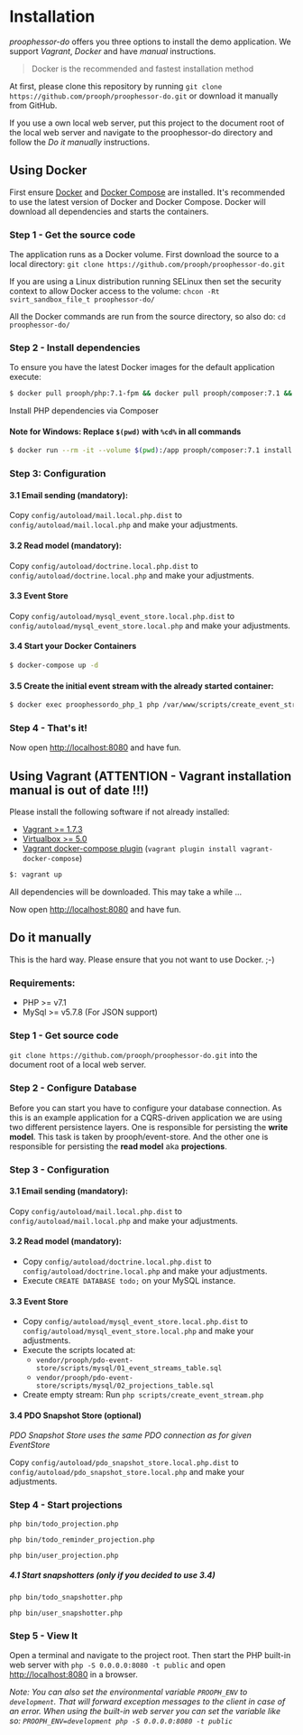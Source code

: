 # Installation
*proophessor-do* offers you three options to install the demo application. We support *Vagrant*, *Docker* and have *manual* 
instructions.

> Docker is the recommended and fastest installation method

At first, please clone this repository by running `git clone https://github.com/prooph/proophessor-do.git` or download 
it manually from GitHub. 

If you use a own local web server, put this project to the document root of the local web 
server and navigate to the proophessor-do directory and follow the *Do it manually* instructions.

## Using Docker
First ensure [Docker](https://docs.docker.com/engine/installation/ubuntulinux/) and [Docker Compose](https://docs.docker.com/compose/install/) 
are installed. It's recommended to use the latest version of Docker and Docker Compose. Docker will download all 
dependencies and starts the containers.

### Step 1 - Get the source code
The application runs as a Docker volume. First download the source to a local directory:
`git clone https://github.com/prooph/proophessor-do.git`

If you are using a Linux distribution running SELinux then set the security context to allow Docker access to the volume:
`chcon -Rt svirt_sandbox_file_t proophessor-do/`

All the Docker commands are run from the source directory, so also do:
`cd proophessor-do/`

### Step 2 - Install dependencies

To ensure you have the latest Docker images for the default application execute:

```bash
$ docker pull prooph/php:7.1-fpm && docker pull prooph/composer:7.1 && docker pull prooph/nginx:www
```

Install PHP dependencies via Composer

#### Note for Windows: Replace `$(pwd)` with `%cd%` in all commands

```bash
$ docker run --rm -it --volume $(pwd):/app prooph/composer:7.1 install -o --prefer-dist
```

### Step 3: Configuration

#### 3.1 Email sending (mandatory):

Copy `config/autoload/mail.local.php.dist` to `config/autoload/mail.local.php` and make your adjustments.

#### 3.2 Read model (mandatory):

Copy `config/autoload/doctrine.local.php.dist` to `config/autoload/doctrine.local.php` and make your adjustments.

#### 3.3 Event Store

Copy `config/autoload/mysql_event_store.local.php.dist` to `config/autoload/mysql_event_store.local.php` and make your adjustments.

#### 3.4 Start your Docker Containers

```bash
$ docker-compose up -d
```

#### 3.5 Create the initial event stream with the already started container:

```bash
$ docker exec proophessordo_php_1 php /var/www/scripts/create_event_stream.php
```

### Step 4 - That's it!
Now open [http://localhost:8080](http://localhost:8080/) and have fun.

## Using Vagrant (ATTENTION - Vagrant installation manual is out of date !!!)
Please install the following software if not already installed:

* [Vagrant >= 1.7.3](http://www.vagrantup.com/downloads.html)
* [Virtualbox >= 5.0](https://www.virtualbox.org/wiki/Downloads)
* [Vagrant docker-compose plugin](https://github.com/leighmcculloch/vagrant-docker-compose) (`vagrant plugin install vagrant-docker-compose`)

```bash
$: vagrant up
```

All dependencies will be downloaded. This may take a while ...

Now open [http://localhost:8080](http://localhost:8080/) and have fun.

## Do it manually
This is the hard way. Please ensure that you not want to use Docker. ;-)

### Requirements:
 - PHP >= v7.1
 - MySql >= v5.7.8 (For JSON support)

### Step 1 - Get source code

`git clone https://github.com/prooph/proophessor-do.git` into the document root of a local web server.

### Step 2 - Configure Database

Before you can start you have to configure your database connection.
As this is an example application for a CQRS-driven application we are using two different persistence layers.
One is responsible for persisting the **write model**. This task is taken by prooph/event-store.
And the other one is responsible for persisting the **read model** aka **projections**.

### Step 3 - Configuration

#### 3.1 Email sending (mandatory):

Copy `config/autoload/mail.local.php.dist` to `config/autoload/mail.local.php` and make your adjustments.

#### 3.2 Read model (mandatory):

 - Copy `config/autoload/doctrine.local.php.dist` to `config/autoload/doctrine.local.php` and make your adjustments.
 - Execute `CREATE DATABASE todo;` on your MySQL instance.

#### 3.3 Event Store

 - Copy `config/autoload/mysql_event_store.local.php.dist` to `config/autoload/mysql_event_store.local.php` and make your adjustments.
 - Execute the scripts located at:
   - `vendor/prooph/pdo-event-store/scripts/mysql/01_event_streams_table.sql`
   - `vendor/prooph/pdo-event-store/scripts/mysql/02_projections_table.sql`
 - Create empty stream: Run `php scripts/create_event_stream.php`

#### 3.4 PDO Snapshot Store (optional)
*PDO Snapshot Store uses the same PDO connection as for given EventStore*

Copy `config/autoload/pdo_snapshot_store.local.php.dist` to `config/autoload/pdo_snapshot_store.local.php` and make your adjustments.

### Step 4 - Start projections

`php bin/todo_projection.php`

`php bin/todo_reminder_projection.php`

`php bin/user_projection.php`

##### 4.1 Start snapshotters (only if you decided to use 3.4)

`php bin/todo_snapshotter.php`

`php bin/user_snapshotter.php`

### Step 5 - View It

Open a terminal and navigate to the project root. Then start the PHP built-in web server with `php -S 0.0.0.0:8080 -t public`
and open [http://localhost:8080](http://localhost:8080/) in a browser.

*Note: You can also set the environmental variable `PROOPH_ENV` to `development`. That will forward exception messages to the client in case of an error.
When using the built-in web server you can set the variable like so: `PROOPH_ENV=development php -S 0.0.0.0:8080 -t public`*
